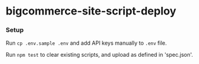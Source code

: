 # bigcommerce-site-script-deploy

### Setup

Run `cp .env.sample .env` and add API keys manually to `.env` file.

Run `npm test` to clear existing scripts, and upload as defined in 'spec.json'.